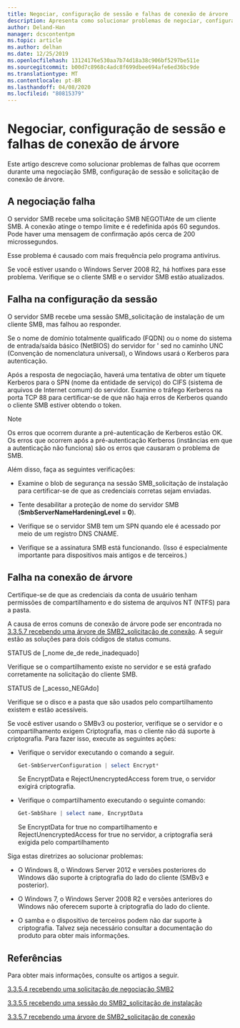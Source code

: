```yaml
---
title: Negociar, configuração de sessão e falhas de conexão de árvore
description: Apresenta como solucionar problemas de negociar, configuração de sessão e falhas de conexão de árvore.
author: Deland-Han
manager: dcscontentpm
ms.topic: article
ms.author: delhan
ms.date: 12/25/2019
ms.openlocfilehash: 13124176e530aa7b74d18a38c906bf5297be511e
ms.sourcegitcommit: b00d7c8968c4adc8f699dbee694afe6ed36bc9de
ms.translationtype: MT
ms.contentlocale: pt-BR
ms.lasthandoff: 04/08/2020
ms.locfileid: "80815379"
---
```

# <a name="negotiate-session-setup-and-tree-connect-failures"></a>Negociar, configuração de sessão e falhas de conexão de árvore

Este artigo descreve como solucionar problemas de falhas que ocorrem durante uma negociação SMB, configuração de sessão e solicitação de conexão de árvore.

## <a name="negotiate-fails"></a>A negociação falha

O servidor SMB recebe uma solicitação SMB NEGOTIAte de um cliente SMB. A conexão atinge o tempo limite e é redefinida após 60 segundos. Pode haver uma mensagem de confirmação após cerca de 200 microssegundos.

Esse problema é causado com mais frequência pelo programa antivírus.

Se você estiver usando o Windows Server 2008 R2, há hotfixes para esse problema. Verifique se o cliente SMB e o servidor SMB estão atualizados.

## <a name="session-setup-fails"></a>Falha na configuração da sessão

O servidor SMB recebe uma sessão SMB\_solicitação de instalação de um cliente SMB, mas falhou ao responder.

Se o nome de domínio totalmente qualificado (FQDN) ou o nome do sistema de entrada/saída básico (NetBIOS) do servidor for ' sed no caminho UNC (Convenção de nomenclatura universal), o Windows usará o Kerberos para autenticação.

Após a resposta de negociação, haverá uma tentativa de obter um tíquete Kerberos para o SPN (nome da entidade de serviço) do CIFS (sistema de arquivos de Internet comum) do servidor. Examine o tráfego Kerberos na porta TCP 88 para certificar-se de que não haja erros de Kerberos quando o cliente SMB estiver obtendo o token.

> [!NOTE]
> Os erros que ocorrem durante a pré-autenticação de Kerberos estão OK. Os erros que ocorrem após a pré-autenticação Kerberos (instâncias em que a autenticação não funciona) são os erros que causaram o problema de SMB.

Além disso, faça as seguintes verificações:

- Examine o blob de segurança na sessão SMB\_solicitação de instalação para certificar-se de que as credenciais corretas sejam enviadas.

- Tente desabilitar a proteção de nome do servidor SMB (**SmbServerNameHardeningLevel = 0**).

- Verifique se o servidor SMB tem um SPN quando ele é acessado por meio de um registro DNS CNAME.

- Verifique se a assinatura SMB está funcionando. (Isso é especialmente importante para dispositivos mais antigos e de terceiros.)

## <a name="tree-connect-fails"></a>Falha na conexão de árvore

Certifique-se de que as credenciais da conta de usuário tenham permissões de compartilhamento e do sistema de arquivos NT (NTFS) para a pasta.

A causa de erros comuns de conexão de árvore pode ser encontrada no [3.3.5.7 recebendo uma árvore de SMB2\_solicitação de conexão](https://docs.microsoft.com/openspecs/windows_protocols/ms-smb2/652e0c14-5014-4470-999d-b174d7b2da87). A seguir estão as soluções para dois códigos de status comuns.

STATUS de \[\_nome de\_de rede\_inadequado\]

Verifique se o compartilhamento existe no servidor e se está grafado corretamente na solicitação do cliente SMB.

STATUS de \[\_acesso\_NEGAdo\]

Verifique se o disco e a pasta que são usados pelo compartilhamento existem e estão acessíveis.

Se você estiver usando o SMBv3 ou posterior, verifique se o servidor e o compartilhamento exigem Criptografia, mas o cliente não dá suporte à criptografia. Para fazer isso, execute as seguintes ações:

- Verifique o servidor executando o comando a seguir.

  ```PowerShell
  Get-SmbServerConfiguration | select Encrypt*
  ```

  Se EncryptData e RejectUnencryptedAccess forem true, o servidor exigirá criptografia.

- Verifique o compartilhamento executando o seguinte comando:

  ```PowerShell
  Get-SmbShare | select name, EncryptData  
  ```

  Se EncryptData for true no compartilhamento e RejectUnencryptedAccess for true no servidor, a criptografia será exigida pelo compartilhamento

Siga estas diretrizes ao solucionar problemas:

- O Windows 8, o Windows Server 2012 e versões posteriores do Windows dão suporte à criptografia do lado do cliente (SMBv3 e posterior).

- O Windows 7, o Windows Server 2008 R2 e versões anteriores do Windows não oferecem suporte à criptografia do lado do cliente.

- O samba e o dispositivo de terceiros podem não dar suporte à criptografia. Talvez seja necessário consultar a documentação do produto para obter mais informações.

## <a name="references"></a>Referências

Para obter mais informações, consulte os artigos a seguir.

[3.3.5.4 recebendo uma solicitação de negociação SMB2](https://docs.microsoft.com/openspecs/windows_protocols/ms-smb2/b39f253e-4963-40df-8dff-2f9040ebbeb1)

[3.3.5.5 recebendo uma sessão do SMB2\_solicitação de instalação](https://docs.microsoft.com/openspecs/windows_protocols/ms-smb2/e545352b-9f2b-4c5e-9350-db46e4f6755e)

[3.3.5.7 recebendo uma árvore de SMB2\_solicitação de conexão](https://docs.microsoft.com/openspecs/windows_protocols/ms-smb2/652e0c14-5014-4470-999d-b174d7b2da87?redirectedfrom=MSDN)
